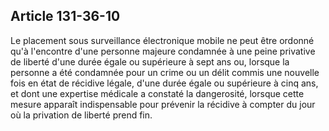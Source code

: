 Article 131-36-10
----
Le placement sous surveillance électronique mobile ne peut être ordonné qu'à
l'encontre d'une personne majeure condamnée à une peine privative de liberté
d'une durée égale ou supérieure à sept ans ou, lorsque la personne a été
condamnée pour un crime ou un délit commis une nouvelle fois en état de récidive
légale, d'une durée égale ou supérieure à cinq ans, et dont une expertise
médicale a constaté la dangerosité, lorsque cette mesure apparaît indispensable
pour prévenir la récidive à compter du jour où la privation de liberté prend
fin.
